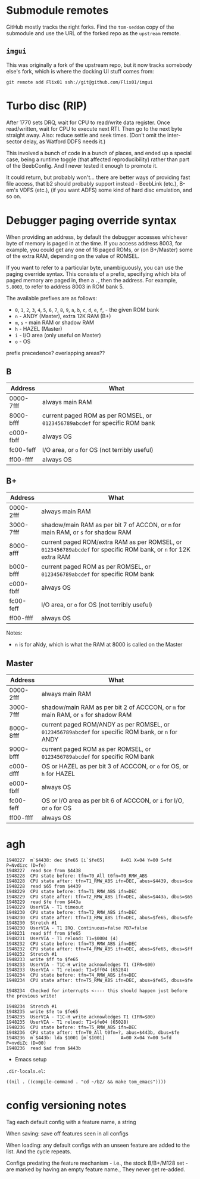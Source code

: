 # Submodule remotes

GitHub mostly tracks the right forks. Find the `tom-seddon` copy of
the submodule and use the URL of the forked repo as the `upstream`
remote.

## `imgui`

This was originally a fork of the upstream repo, but it now tracks
somebody else's fork, which is where the docking UI stuff comes from:

    git remote add Flix01 ssh://git@github.com/Flix01/imgui

# Turbo disc (RIP)

After 1770 sets DRQ, wait for CPU to read/write data register. Once
read/written, wait for CPU to execute next RTI. Then go to the next
byte straight away. Also: reduce settle and seek times. (Don't omit
the inter-sector delay, as Watford DDFS needs it.)

This involved a bunch of code in a bunch of places, and ended up a
special case, being a runtime toggle (that affected reproducibility)
rather than part of the BeebConfig. And I never tested it enough to
promote it.

It could return, but probably won't... there are better ways of
providing fast file access, that b2 should probably support instead -
BeebLink (etc.), B-em's VDFS (etc.), (if you want ADFS) some kind of
hard disc emulation, and so on.

# Debugger paging override syntax

When providing an address, by default the debugger accesses whichever
byte of memory is paged in at the time. If you access address 8003,
for example, you could get any one of 16 paged ROMs, or (on B+/Master)
some of the extra RAM, depending on the value of ROMSEL.

If you want to refer to a particular byte, unambiguously, you can use
the paging override syntax. This consists of a prefix, specifying
which bits of paged memory are paged in, then a `.`, then the address.
For example, `5.8003`, to refer to address 8003 in ROM bank 5.

The available prefixes are as follows:

* `0`, `1`, `2`, `3`, `4`, `5`, `6`, `7`, `8`, `9`, `a`, `b`, `c`, `d`, `e`, `f`,  - the given ROM bank
* `n` - ANDY (Master), extra 12K RAM (B+)
* `m`, `s` - main RAM or shadow RAM
* `h` - HAZEL (Master)
* `i` - I/O area (only useful on Master)
* `o` - OS

prefix precedence? overlapping areas??


## B

| Address | What |
| --- | --- |
| 0000-7fff | always main RAM |
| 8000-bfff | current paged ROM as per ROMSEL, or `0123456789abcdef` for specific ROM bank |
| c000-fbff | always OS |
| fc00-feff | I/O area, or `o` for OS (not terribly useful) |
| ff00-ffff | always OS |

## B+

| Address | What |
| --- | --- |
| 0000-2fff | always main RAM |
| 3000-7fff | shadow/main RAM as per bit 7 of ACCON, or `m` for main RAM, or `s` for shadow RAM |
| 8000-afff | current paged ROM/extra RAM as per ROMSEL, or `0123456789abcdef` for specific ROM bank, or `n` for 12K extra RAM |
| b000-bfff | current paged ROM as per ROMSEL, or `0123456789abcdef` for specific ROM bank |
| c000-fbff | always OS |
| fc00-feff | I/O area, or `o` for OS (not terribly useful) |
| ff00-ffff | always OS |

Notes:

* `n` is for aNdy, which is what the RAM at 8000 is called on the Master

## Master

| Address | What |
| --- | --- |
| 0000-2fff | always main RAM |
| 3000-7fff | shadow/main RAM as per bit 2 of ACCCON, or `m` for main RAM, or `s` for shadow RAM |
| 8000-8fff | current paged ROM/ANDY as per ROMSEL, or `0123456789abcdef` for specific ROM bank, or `n` for ANDY |
| 9000-bfff | current paged ROM as per ROMSEL, or `0123456789abcdef` for specific ROM bank |
| c000-dfff | OS or HAZEL as per bit 3 of ACCCON, or `o` for OS, or `h` for HAZEL |
| e000-fbff | always OS |
| fc00-feff | OS or I/O area as per bit 6 of ACCCON, or `i` for I/O, or `o` for OS |
| ff00-ffff | always OS |

# agh

```
1948227  m`$4438: dec $fe65 [i`$fe65]      A=01 X=04 Y=00 S=fd P=Nvdizc (D=fe)
1948227  read $ce from $4438
1948228  CPU state before: tfn=T0_All t0fn=T0_RMW_ABS
1948228  CPU state after: tfn=T1_RMW_ABS ifn=DEC, abus=$4439, dbus=$ce
1948228  read $65 from $4439
1948229  CPU state before: tfn=T1_RMW_ABS ifn=DEC
1948229  CPU state after: tfn=T2_RMW_ABS ifn=DEC, abus=$443a, dbus=$65
1948229  read $fe from $443a
1948229  UserVIA - T1 timeout
1948230  CPU state before: tfn=T2_RMW_ABS ifn=DEC
1948230  CPU state after: tfn=T3_RMW_ABS ifn=DEC, abus=$fe65, dbus=$fe
1948230  Stretch #1
1948230  UserVIA - T1 IRQ. Continuous=false PB7=false
1948231  read $ff from $fe65
1948231  UserVIA - T1 reload: T1=$0004 (4)
1948232  CPU state before: tfn=T3_RMW_ABS ifn=DEC
1948232  CPU state after: tfn=T4_RMW_ABS ifn=DEC, abus=$fe65, dbus=$ff
1948232  Stretch #1
1948233  write $ff to $fe65
1948233  UserVIA - T1C-H write acknowledges T1 (IFR=$00)
1948233  UserVIA - T1 reload: T1=$ff04 (65284)
1948234  CPU state before: tfn=T4_RMW_ABS ifn=DEC
1948234  CPU state after: tfn=T5_RMW_ABS ifn=DEC, abus=$fe65, dbus=$fe

1948234  Checked for interrupts <---- this should happen just before the previous write!

1948234  Stretch #1
1948235  write $fe to $fe65
1948235  UserVIA - T1C-H write acknowledges T1 (IFR=$00)
1948235  UserVIA - T1 reload: T1=$fe04 (65028)
1948236  CPU state before: tfn=T5_RMW_ABS ifn=DEC
1948236  CPU state after: tfn=T0_All t0fn=?, abus=$443b, dbus=$fe
1948236  m`$443b: lda $1001 [m`$1001]      A=00 X=04 Y=00 S=fd P=nvdiZc (D=00)
1948236  read $ad from $443b
```
* Emacs setup

`.dir-locals.el`:

    ((nil . ((compile-command . "cd ~/b2/ && make tom_emacs"))))
	

# config versioning notes

Tag each default config with a feature name, a string

When saving: save off features seen in all configs

When loading: any default configs with an unseen feature are added to
the list. And the cycle repeats.

Configs predating the feature mechanism - i.e., the stock B/B+/M128
set - are marked by having an empty feature name., They never get
re-added.

